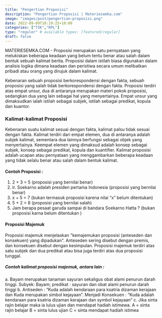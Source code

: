 ```yaml
---
title: "Pengertian Proposisi"
description: "Pengertian Proposisi | Materiesemka.com"
image: "images/post/pengertian-proposisi.png"
date: 2022-09-09T18:19:25+10:00
categories: ["TIK","RPL"]
type: "reguler" # available types: [featured/regular]
draft: false
---
```


MATERIESEMKA.COM - Proposisi merupakan satu pernyataan yang melukiskan beberapa keadaan yang belum tentu benar atau salah dalam bentuk sebuah kalimat berita. Proposisi dalam istilah biasa digunakan dalam analisis logika dimana keadaan dan peristiwa secara umum melibatkan pribadi atau orang yang dirujuk dalam kalimat.

Kebenaran sebuah proposisi berkorespondensi dengan fakta, sebuah proposisi yang salah tidak berkorespondensi dengan fakta. Proposisi terdiri atas empat unsur, dua di antaranya merupakan materi pokok proposisi, sedangkan dua yang lain sebagai hal yang menyertainya. Empat unsur yang dimaksudkan ialah istilah sebagai subjek, istilah sebagai predikat, kopula dan kuantor.

### Kalimat-kalimat Proposisi
Kebenaran suatu kalimat sesuai dengan fakta, kalimat palsu tidak sesuai dengan fakta. Kalimat terdiri dari empat elemen, dua di antaranya adalah subjek kalimat, sementara dua lainnya berfungsi sebagai objek yang menyertainya. Keempat elemen yang dimaksud adalah konsep sebagai subjek, konsep sebagai predikat, kopula dan kuantifier. Kalimat proposisi adalah ucapan atau pernyataan yang menggambarkan beberapa keadaan yang tidak selalu benar atau salah dalam bentuk kalimat.

#### Contoh Proposisi :
1. 2 + 3 = 5 (proposisi yang bernilai benar)
2. Ir. Soekarno adalah presiden pertama Indonesia (proposisi yang bernilai benar)
3. x + 5 = 7 (bukan termasuk proposisi karena nilai “x” belum ditentukan)
4. 5 + 2 = 8 (proposisi yang bernilai salah)
5. Jam berapa pesaat garuda sampai di bandara Soekarno Hatta ? (bukan proposisi karna belum ditentukan )

#### Proposisi Majemuk
Proposisi majemuk menjelaskan "kemajemukan proposisi (anteseden dan konsekuen) yang dipadukan". Anteseden sering disebut dengan premis, dan konsekuen disebut dengan kesimpulan. Proposisi majemuk terdiri atas satu subjek dan dua predikat atau bisa juga terdiri atas dua proposisi tunggal.

##### Contoh kalimat proposisi majemuk, antara lain :
a. Bayam merupakan tanaman sayuran sekaligus obat alami penurun darah tinggi.
   Subyek: Bayam; predikat : sayuran dan obat alami penurun darah tinggi
b. Antiseden : “Kuda adalah kendaraan para ksatria dizaman kerajaan dan Kuda merupakan simbol kejayaan”.
   Menjadi Konsekuen : “Kuda adalah kendaraan para ksatria dizaman kerajaan dan symbol kejayaan”
c. Jika sinta rajin belajar maka ia lulus ujian dan mendapat hadiah istimewa.
   A = sinta rajin belajar
   B = sinta lulus ujian
   C = sinta mendapat hadiah istimea